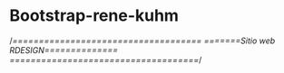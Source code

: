 # Bootstrap-rene-kuhm

/*====================================
=======Sitio web RDESIGN==============
====================================*/
